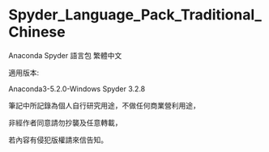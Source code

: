 # Spyder_Language_Pack_Traditional_Chinese

Anaconda Spyder 語言包 繁體中文 

適用版本:

Anaconda3-5.2.0-Windows Spyder 3.2.8


筆記中所記錄為個人自行研究用途，不做任何商業營利用途，

非經作者同意請勿抄襲及任意轉載，

若內容有侵犯版權請來信告知。
